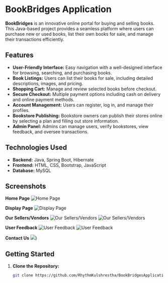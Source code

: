 # BookBridges Application

**BookBridges** is an innovative online portal for buying and selling books. This Java-based project provides a seamless platform where users can purchase new or used books, list their own books for sale, and manage their transactions efficiently.

## Features

- **User-Friendly Interface:** Easy navigation with a well-designed interface for browsing, searching, and purchasing books.
- **Book Listings:** Users can list their books for sale, including detailed descriptions, images, and pricing.
- **Shopping Cart:** Manage and review selected books before checkout.
- **Secure Checkout:** Multiple payment options including cash on delivery and online payment methods.
- **Account Management:** Users can register, log in, and manage their profiles.
- **Bookstore Publishing:** Bookstore owners can publish their stores online by selecting a plan and filling out store information.
- **Admin Panel:** Admins can manage users, verify bookstores, view feedback, and oversee transactions.

## Technologies Used

- **Backend:** Java, Spring Boot, Hibernate
- **Frontend:** HTML, CSS, Bootstrap, JavaScript
- **Database:** MySQL

## Screenshots

**Home Page**
![Home Page](https://github.com/RhythmKulshrestha/Screenshots/blob/main/1.png)

**Display Page**
![Display Page](https://github.com/RhythmKulshrestha/Screenshots/blob/main/2.png)

**Our Sellers/Vendors**
![Our Sellers/Vendors](https://github.com/RhythmKulshrestha/Screenshots/blob/main/4.png)
![Our Sellers/Vendors](https://github.com/RhythmKulshrestha/Screenshots/blob/main/6.png)

**User Feedback**
![User Feedback](https://github.com/RhythmKulshrestha/Screenshots/blob/main/7.png)
![User Feedback](https://github.com/RhythmKulshrestha/Screenshots/blob/main/8.png)

**Contact Us**
![](https://github.com/RhythmKulshrestha/Screenshots/blob/main/9.png))





## Getting Started

1. **Clone the Repository:**
   ```bash
   git clone https://github.com/RhythmKulshrestha/BookBridgesApplication.git
